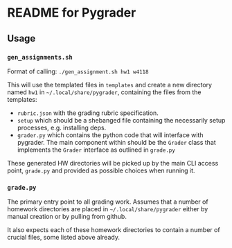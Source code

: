 # README for Pygrader

## Usage

### `gen_assignments.sh`

Format of calling: `./gen_assignment.sh hw1 w4118`

This will use the templated files in `templates` and create a new directory
named `hw1` in `~/.local/share/pygrader`, containing the files from the
templates:

- `rubric.json` with the grading rubric specification.
- `setup` which should be a shebanged file containing the necessarily setup
  processes, e.g. installing deps.
- `grader.py` which contains the python code that will interface with pygrader.
  The main component within should be the `Grader` class that implements the
  `Grader` interface as outlined in `grade.py`

These generated HW directories will be picked up by the main CLI access point,
`grade.py` and provided as possible choices when running it.

### `grade.py`

The primary entry point to all grading work. Assumes that a number of homework
directories are placed in `~/.local/share/pygrader` either by manual creation
or by pulling from github.

It also expects each of these homework directories to contain a number of
crucial files, some listed above already.
